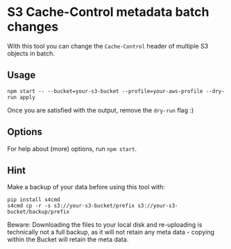 # S3 Cache-Control metadata batch changes

With this tool you can change the `Cache-Control` header of multiple S3 objects in batch.


## Usage

```console
npm start -- --bucket=your-s3-bucket --profile=your-aws-profile --dry-run apply
```

Once you are satisfied with the output, remove the `dry-run` flag :)

## Options
For help about (more) options, run `npm start`.

## Hint
Make a backup of your data before using this tool with:

```console
pip install s4cmd
s4cmd cp -r -s s3://your-s3-bucket/prefix s3://your-s3-bucket/backup/prefix
```

Beware: Downloading the files to your local disk and re-uploading is technically not a full backup, as it will not retain any meta data - copying within the Bucket will retain the meta data.
